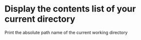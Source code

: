 Display the contents list of your current directory
=======
Print the absolute path name of the current working directory

